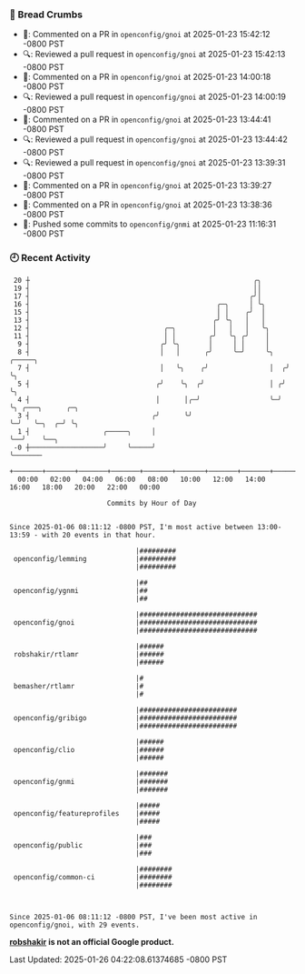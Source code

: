 ### 🍞 Bread Crumbs

 * 💬: Commented on a PR in  `openconfig/gnoi` at 2025-01-23 15:42:12 -0800 PST
 * 🔍: Reviewed a pull request in  `openconfig/gnoi` at 2025-01-23 15:42:13 -0800 PST
 * 💬: Commented on a PR in  `openconfig/gnoi` at 2025-01-23 14:00:18 -0800 PST
 * 🔍: Reviewed a pull request in  `openconfig/gnoi` at 2025-01-23 14:00:19 -0800 PST
 * 💬: Commented on a PR in  `openconfig/gnoi` at 2025-01-23 13:44:41 -0800 PST
 * 🔍: Reviewed a pull request in  `openconfig/gnoi` at 2025-01-23 13:44:42 -0800 PST
 * 🔍: Reviewed a pull request in  `openconfig/gnoi` at 2025-01-23 13:39:31 -0800 PST
 * 💬: Commented on a PR in  `openconfig/gnoi` at 2025-01-23 13:39:27 -0800 PST
 * 💬: Commented on a PR in  `openconfig/gnoi` at 2025-01-23 13:38:36 -0800 PST
 * 🚢: Pushed some commits to `openconfig/gnmi` at 2025-01-23 11:16:31 -0800 PST

### 🕘 Recent Activity
```
 20 ┼                                                       ╭╮
 19 ┤                                                       ││
 17 ┤                                                      ╭╯│
 16 ┤                                              ╭─╮     │ ╰╮
 15 ┤                                              │ │    ╭╯  │
 13 ┤                                             ╭╯ ╰╮   │   │
 12 ┤                                 ╭─╮         │   │   │   ╰╮
 11 ┤                                 │ │        ╭╯   ╰╮ ╭╯    │
  9 ┤                                ╭╯ ╰╮       │     │ │     │
  8 ┤                                │   │      ╭╯     ╰─╯     ╰╮   ╭─────╮
  7 ┤                                │   ╰╮    ╭╯               │  ╭╯     ╰╮
  5 ┤                               ╭╯    ╰╮  ╭╯                │ ╭╯       ╰╮
  4 ┤                               │      │╭─╯                 ╰─╯         ╰╮ ╭───╮      ╭─╮
  3 ┤                              ╭╯      ╰╯                                ╰─╯   ╰─╮  ╭─╯ ╰╮
  1 ┤                  ╭─────╮     │                                                 ╰──╯    ╰──╮
 -0 ┼──────────────────╯     ╰─────╯                                                            ╰───────
    +───────+───────+───────+───────+───────+───────+───────+───────+───────+───────+───────+───────+────
  00:00   02:00   04:00   06:00   08:00   10:00   12:00   14:00   16:00   18:00   20:00   22:00   00:00   

						Commits by Hour of Day


Since 2025-01-06 08:11:12 -0800 PST, I'm most active between 13:00-13:59 - with 20 events in that hour.

```



```
                               |#########
 openconfig/lemming            |#########
                               |#########

                               |##
 openconfig/ygnmi              |##
                               |##

                               |#############################
 openconfig/gnoi               |#############################
                               |#############################

                               |######
 robshakir/rtlamr              |######
                               |######

                               |#
 bemasher/rtlamr               |#
                               |#

                               |########################
 openconfig/gribigo            |########################
                               |########################

                               |######
 openconfig/clio               |######
                               |######

                               |#######
 openconfig/gnmi               |#######
                               |#######

                               |#####
 openconfig/featureprofiles    |#####
                               |#####

                               |###
 openconfig/public             |###
                               |###

                               |########
 openconfig/common-ci          |########
                               |########



Since 2025-01-06 08:11:12 -0800 PST, I've been most active in openconfig/gnoi, with 29 events.

```
**[robshakir](mailto:robjs@google.com) is not an official Google product.**  


Last Updated: 2025-01-26 04:22:08.61374685 -0800 PST
